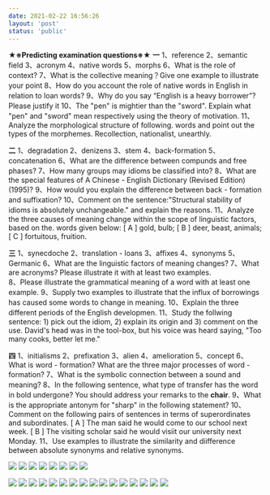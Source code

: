 ```yaml
---
date: 2021-02-22 16:56:26
layout: 'post'
status: 'public'
---
```


**★※Predicting examination questions※★**
**一**
1、reference
2、semantic field
3、acronym
4、native words
5、morphs
6、What is the role of context?
7、What is the collective meaning？Give one example to illustrate your point 
8、How do you account the role of native words in English in relation to loan words?
9、Why do you say “English is a heavy borrower”? Please justify it 
10、The "pen" is mightier than the "sword". Explain what "pen" and "sword" mean respectively using the theory of motivation.
11、Analyze the morphological structure of following. words and point out the types of the morphemes. Recollection, nationalist, unearthly.

**二**
1、degradation
2、denizens
3、stem
4、back-formation
5、concatenation
6、What are the difference between compunds and free phases?
7、How many groups may idioms be classified into?
8、What are the special features of A Chinese - English Dictionary (Revised Edition) (1995)?
9、How would you explain the difference between back - formation and suffixation?
10、Comment on the sentence:"Structural stability of idioms is absolutely unchangeable." and explain the reasons.
11、Analyze the three causes of meaning change within the scope of linguistic factors, based on the. words given below:
[ A ] gold, bulb;
[ B ] deer, beast, animals;
[ C ] fortuitous, fruition.

**三**
1、synecdoche
2、translation - loans
3、affixes
4、synonyms
5、Germanic
6、What are the linguistic factors of meaning changes?
7、What are acronyms? Please illustrate it with at least two examples.  
8、Please illustrate the grammatical meaning of a word with at least one example.
9、Supply two examples to illustrate that the influx of borrowings has caused some words to change in meaning.
10、Explain the three different periods of the English developmen.
11、Study the follwing sentence: 1) pick out the idiom, 2) explain its origin and 3) comment on the use.
David's head was in the tool-box, but his voice was heard saying, "Too many cooks, better let me."

**四**
1、initialisms
2、prefixation
3、alien
4、amelioration
5、concept
6、What is word - formation? What are the three major processes of word - formation?
7、What is the symbolic connection between a sound and meaning?
8、In the following sentence, what type of transfer has the word in bold undergone? 
You should address your remarks to the **chair**.
9、What is the appropriate antonym for "sharp" in the following statement?
10、Comment on the following pairs of sentences in terms of superordinates and subordinates.
[ A ] The man said he would come to our school next week.
[ B ] The visiting scholar said he would visiit our university next Monday.
11、Use examples to illustrate the similarity and diifference between absolute synonyms and relative synonyms.

![](https://inz.oss-cn-beijing.aliyuncs.com/Images/Lexicology%20answers%20/0001.jpg)
![](https://inz.oss-cn-beijing.aliyuncs.com/Images/Lexicology%20answers%20/0002.jpg)
![](https://inz.oss-cn-beijing.aliyuncs.com/Images/Lexicology%20answers%20/0003.jpg)
![](https://inz.oss-cn-beijing.aliyuncs.com/Images/Lexicology%20answers%20/0004.jpg)
![](https://inz.oss-cn-beijing.aliyuncs.com/Images/Lexicology%20answers%20/0005.jpg)
![](https://inz.oss-cn-beijing.aliyuncs.com/Images/Lexicology%20answers%20/0006.jpg)
![](https://inz.oss-cn-beijing.aliyuncs.com/Images/Lexicology%20answers%20/0007.jpg)
![](https://inz.oss-cn-beijing.aliyuncs.com/Images/Lexicology%20answers%20/0008.jpg)

![](https://inz.oss-cn-beijing.aliyuncs.com/Images/Practice%20test/0001.jpg)
![](https://inz.oss-cn-beijing.aliyuncs.com/Images/Practice%20test/0001.jpg)
![](https://inz.oss-cn-beijing.aliyuncs.com/Images/Practice%20test/0001.jpg)
![](https://inz.oss-cn-beijing.aliyuncs.com/Images/Practice%20test/0001.jpg)
![](https://inz.oss-cn-beijing.aliyuncs.com/Images/Practice%20test/0001.jpg)
![](https://inz.oss-cn-beijing.aliyuncs.com/Images/Practice%20test/0001.jpg)
![](https://inz.oss-cn-beijing.aliyuncs.com/Images/Practice%20test/0001.jpg)
![](https://inz.oss-cn-beijing.aliyuncs.com/Images/Practice%20test/0001.jpg)
![](https://inz.oss-cn-beijing.aliyuncs.com/Images/Practice%20test/0001.jpg)
![](https://inz.oss-cn-beijing.aliyuncs.com/Images/Practice%20test/0001.jpg)
![](https://inz.oss-cn-beijing.aliyuncs.com/Images/Practice%20test/0011.jpg)
![](https://inz.oss-cn-beijing.aliyuncs.com/Images/Practice%20test/0011.jpg)
![](https://inz.oss-cn-beijing.aliyuncs.com/Images/Practice%20test/0011.jpg)
![](https://inz.oss-cn-beijing.aliyuncs.com/Images/Practice%20test/0011.jpg)
![](https://inz.oss-cn-beijing.aliyuncs.com/Images/Practice%20test/0011.jpg)
![](https://inz.oss-cn-beijing.aliyuncs.com/Images/Practice%20test/0011.jpg)
